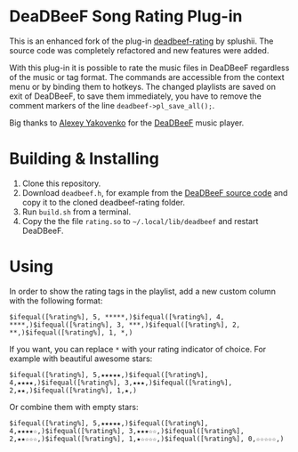 # DeaDBeeF Song Rating Plug-in
This is an enhanced fork of the plug-in [deadbeef-rating](https://github.com/splushii/deadbeef-rating) by splushii. The source code was completely refactored and new features were added.

With this plug-in it is possible to rate the music files in DeaDBeeF regardless of the music or tag format. The commands are accessible from the context menu or by binding them to hotkeys. The changed playlists are saved on exit of DeaDBeeF, to save them immediately, you have to remove the comment markers of the line `deadbeef->pl_save_all();`.

Big thanks to [Alexey Yakovenko](https://github.com/Alexey-Yakovenko) for the [DeaDBeeF](http://deadbeef.sourceforge.net/) music player.

# Building & Installing
1. Clone this repository.
2. Download `deadbeef.h`, for example from the [DeaDBeeF source code](http://deadbeef.sourceforge.net/download.html) and copy it to the cloned deadbeef-rating folder.
3. Run `build.sh` from a terminal.
4. Copy the the file `rating.so` to `~/.local/lib/deadbeef` and restart DeaDBeeF.

# Using
In order to show the rating tags in the playlist, add a new custom column with the following format:

`$ifequal([%rating%], 5, *****,)$ifequal([%rating%], 4, ****,)$ifequal([%rating%], 3, ***,)$ifequal([%rating%], 2, **,)$ifequal([%rating%], 1, *,)`

If you want, you can replace `*` with your rating indicator of choice. For example with beautiful awesome stars:

`$ifequal([%rating%], 5,★★★★★,)$ifequal([%rating%], 4,★★★★,)$ifequal([%rating%], 3,★★★,)$ifequal([%rating%], 2,★★,)$ifequal([%rating%], 1,★,)`

Or combine them with empty stars:

`$ifequal([%rating%], 5,★★★★★,)$ifequal([%rating%], 4,★★★★☆,)$ifequal([%rating%], 3,★★★☆☆,)$ifequal([%rating%], 2,★★☆☆☆,)$ifequal([%rating%], 1,★☆☆☆☆,)$ifequal([%rating%], 0,☆☆☆☆☆,)`
